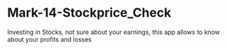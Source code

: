 # Mark-14-Stockprice_Check
Investing in Stocks, not sure about your earnings, this app allows to know about your profits and losses
